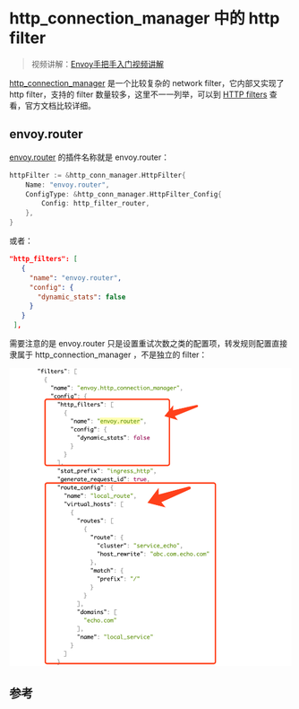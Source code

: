 <!-- toc -->
# http_connection_manager 中的 http filter

>视频讲解：[Envoy手把手入门视频讲解](https://study.163.com/course/courseMain.htm?share=2&shareId=400000000376006&courseId=1209487865&_trace_c_p_k2_=18c88dad391f427b9e40e0795d8d939d)

[http_connection_manager][1] 是一个比较复杂的 network filter，它内部又实现了 http filter，支持的 filter 数量较多，这里不一一列举，可以到 [HTTP filters][2] 查看，官方文档比较详细。

## envoy.router

[envoy.router][3] 的插件名称就是 envoy.router：

```go
httpFilter := &http_conn_manager.HttpFilter{
    Name: "envoy.router",
    ConfigType: &http_conn_manager.HttpFilter_Config{
        Config: http_filter_router,
    },
}
```

或者：

```json
"http_filters": [
   {
     "name": "envoy.router",
     "config": {
       "dynamic_stats": false
     }
   }
 ],
```

需要注意的是 envoy.router 只是设置重试次数之类的配置项，转发规则配置直接隶属于 http_connection_manager ，不是独立的 filter：

![envoy-http-conn-router](../img/envoy/envoy-http-conn-router.png)

## 参考

[1]: https://www.lijiaocn.com/soft/envoy/network-filter.html#name-envoyhttpconnectionmanager "http_connection_manager "
[2]: https://www.envoyproxy.io/docs/envoy/latest/configuration/http_filters/http_filters "HTTP filters"
[3]: https://www.envoyproxy.io/docs/envoy/latest/configuration/http_filters/router_filter "envoy.router"
[4]: https://www.envoyproxy.io/docs/envoy/latest/api-v2/config/filter/http/router/v2/router.proto#envoy-api-msg-config-filter-http-router-v2-router  "config.filter.http.router.v2.Router"
